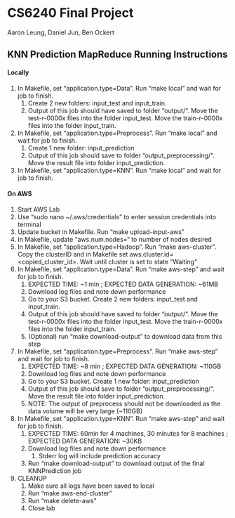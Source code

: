 # CS6240 Final Project
Aaron Leung, Daniel Jun, Ben Ockert

## KNN Prediction MapReduce Running Instructions
#### Locally
1. In Makefile, set “application.type=Data”. Run “make local” and wait for job to finish.
   1. Create 2 new folders: input_test and input_train.
   2. Output of this job should have saved to folder “output/“. Move the test-r-0000x files into the folder input_test. Move the train-r-0000x files into the folder input_train.
2. In Makefile, set “application.type=Preprocess”. Run “make local” and wait for job to finish.
   1. Create 1 new folder: input_prediction
   2. Output of this job should save to folder “output_preprocessing/“. Move the result file into folder input_prediction.
3. In Makefile, set “application.type=KNN”. Run “make local” and wait for job to finish.

#### On AWS
1. Start AWS Lab
2. Use “sudo nano ~/.aws/credentials” to enter session credentials into terminal
3. Update bucket in Makefile. Run “make upload-input-aws”
4. In Makefile, update “aws.num.nodes=“ to number of nodes desired
5. In Makefile, set “application.type=Hadoop”. Run “make aws-cluster”. Copy the clusterID and in Makefile set  aws.cluster.id=<copied_cluster_id>. Wait until cluster is set to state “Waiting”
6. In Makefile, set “application.type=Data”. Run “make aws-step” and wait for job to finish.
    1. EXPECTED TIME: ~1 min   ;    EXPECTED DATA GENERATION: ~61MB
    2. Download log files and note down performance
    3. Go to your S3 bucket. Create 2 new folders: input_test and input_train.
    4. Output of this job should have saved to folder “output/“. Move the test-r-0000x files into the folder input_test. Move the train-r-0000x files into the folder input_train.
    5. (Optional) run “make download-output” to download data from this step
7. In Makefile, set “application.type=Preprocess”. Run “make aws-step” and wait for job to finish.
    1. EXPECTED TIME: ~8 min   ;    EXPECTED DATA GENERATION: ~110GB
    2. Download log files and note down performance
    3. Go to your S3 bucket. Create 1 new folder: input_prediction
    4. Output of this job should save to folder “output_preprocessing/“. Move the result file into folder input_prediction.
    5. NOTE: The output of preprocess should not be downloaded as the data volume will be very large (~110GB)
8. In Makefile, set “application.type=KNN”. Run “make aws-step” and wait for job to finish.
    1. EXPECTED TIME: 60min for 4 machines, 30 minutes for 8 machines   ;    EXPECTED DATA GENERATION: ~30KB
    2. Download log files and note down performance
        1. Stderr log will include prediction accuracy
    3. Run “make download-output” to download output of the final KNNPrediction job
9. CLEANUP
    1. Make sure all logs have been saved to local
    2. Run “make aws-end-cluster”
    3. Run “make delete-aws"
    4. Close lab
    
